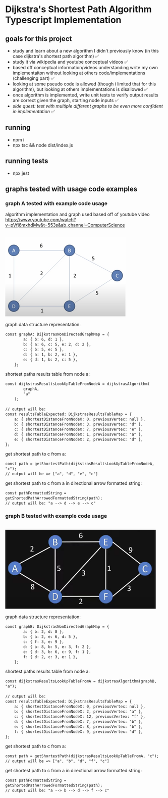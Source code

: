 # Dijkstra's Shortest Path Algorithm Typescript Implementation

## goals for this project

-   study and learn about a new algorithm I didn't previously know (in this case dijkstra's shortest path algorithm) ✅
-   study it via wikipedia and youtube conceptual videos ✅
-   based off conceptual information/videos understanding write my own implementaiton without looking at others code/implementations (challenging part) ✅
-   looking at some pseudo code is allowed (though i limited that for this algorithm), but looking at others implementations is disallowed ✅
-   once algorithm is implemented, write unit tests to verify output results are correct given the graph, starting node inputs ✅
-   <em> side quest: test with multiple different graphs to be even more confident in implementation </em> ✅

## running

-   npm i
-   npx tsc && node dist/index.js

## running tests

-   npx jest

## graphs tested with usage code examples

### graph A tested with example code usage

algorithm implementation and graph used based off of youtube video https://www.youtube.com/watch?v=pVfj6mxhdMw&t=553s&ab_channel=ComputerScience

<br />
<img src="./images/graph-a.png" height="250px" alt="graph" />

graph data structure representation:

```
const graphA: DijkstrasNonDirectedGraphMap = {
        a: { b: 6, d: 1 },
        b: { a: 6, c: 5, e: 2, d: 2 },
        c: { b: 5, e: 5 },
        d: { a: 1, b: 2, e: 1 },
        e: { d: 1, b: 2, c: 5 },
    };
```

shortest paths results table from node a:
```
const dijkstrasResultsLookUpTableFromNodeA = dijkstrasAlgorithm(
        graphA,
        "a"
    );

// output will be: 
const resultsTableExpected: DijkstrasResultsTableMap = {
    a: { shortestDistanceFromNodeX: 0, previousVertex: null },
    b: { shortestDistanceFromNodeX: 3, previousVertex: "d" },
    c: { shortestDistanceFromNodeX: 7, previousVertex: "e" },
    d: { shortestDistanceFromNodeX: 1, previousVertex: "a" },
    e: { shortestDistanceFromNodeX: 2, previousVertex: "d" },
};
```

get shortest path to c from a:

```
const path = getShortestPath(dijkstrasResultsLookUpTableFromNodeA, "c");
// output will be => ["a", "d", "e", "c"]
```

get shortest path to c from a in directional arrow formatted string:
```
const pathFormattedString = getShortedPathArrowedFormattedString(path);
// output will be: "a --> d --> e --> c"
```

### graph B tested with example code usage

<br />
<img src="./images/graph-b.png" height="250px" alt="graph" />

graph data structure representation:

```
const graphB: DijkstrasNonDirectedGraphMap = {
        a: { b: 2, d: 8 },
        b: { a: 2, e: 6, d: 5 },
        c: { f: 3, e: 9 },
        d: { a: 8, b: 5, e: 3, f: 2 },
        e: { d: 3, b: 6, c: 9, f: 1 },
        f: { d: 2, c: 3, e: 1 },
    };
```

shortest paths results table from node a:
```
const dijkstrasResultsLookUpTableFromA = dijkstrasAlgorithm(graphB, "a");

// output will be:
const resultsTableExpected: DijkstrasResultsTableMap = {
    a: { shortestDistanceFromNodeX: 0, previousVertex: null },
    b: { shortestDistanceFromNodeX: 2, previousVertex: "a" },
    c: { shortestDistanceFromNodeX: 12, previousVertex: "f" },
    d: { shortestDistanceFromNodeX: 7, previousVertex: "b" },
    e: { shortestDistanceFromNodeX: 8, previousVertex: "b" },
    f: { shortestDistanceFromNodeX: 9, previousVertex: "d" },
};
```

get shortest path to c from a:

```
const path = getShortestPath(dijkstrasResultsLookUpTableFromA, "c");
// output will be => ["a", "b", "d", "f", "c"]
```

get shortest path to c from a in directional arrow formatted string:
```
const pathFormattedString = getShortedPathArrowedFormattedString(path);
// output will be: "a --> b --> d --> f --> c"
```
